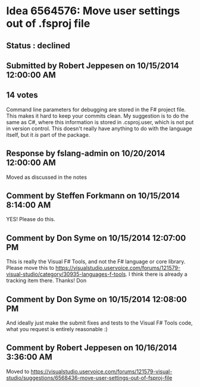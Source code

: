 # Idea 6564576: Move user settings out of .fsproj file #

## Status : declined

## Submitted by Robert Jeppesen on 10/15/2014 12:00:00 AM

## 14 votes

Command line parameters for debugging are stored in the F# project file. This makes it hard to keep your commits clean.
My suggestion is to do the same as C#, where this information is stored in .csproj.user, which is not put in version control.
This doesn't really have anything to do with the language itself, but it *is* part of the package.

## Response by fslang-admin on 10/20/2014 12:00:00 AM

Moved as discussed in the notes


## Comment by Steffen Forkmann on 10/15/2014 8:14:00 AM

YES! Please do this.

## Comment by Don Syme on 10/15/2014 12:07:00 PM

This is really the Visual F# Tools, and not the F# language or core library.
Please move this to https://visualstudio.uservoice.com/forums/121579-visual-studio/category/30935-languages-f-tools. I think there is already a tracking item there.
Thanks!
Don

## Comment by Don Syme on 10/15/2014 12:08:00 PM

And ideally just make the submit fixes and tests to the Visual F# Tools code, what you request is entirely reasonable :)

## Comment by Robert Jeppesen on 10/16/2014 3:36:00 AM

Moved to https://visualstudio.uservoice.com/forums/121579-visual-studio/suggestions/6568436-move-user-settings-out-of-fsproj-file
